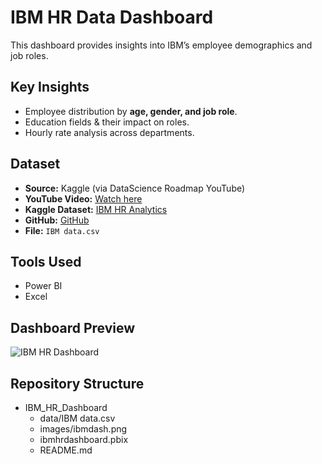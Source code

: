 # IBM HR Data Dashboard  

This dashboard provides insights into IBM’s employee demographics and job roles.  

## Key Insights  
- Employee distribution by **age, gender, and job role**.  
- Education fields & their impact on roles.  
- Hourly rate analysis across departments.  

## Dataset  
- **Source:** Kaggle (via DataScience Roadmap YouTube)  
- **YouTube Video:** [Watch here](https://www.youtube.com/watch?v=qiLViMzzANE&list=PL7RSbI9s6KhhQqxFpkPVCHykgrWPK41gS)  
- **Kaggle Dataset:** [IBM HR Analytics](https://www.kaggle.com/pavansubhasht/ibm-hr-analytics-attrition-dataset)
- **GitHub:** [GitHub](https://github.com/DataScienceRoadMapDSRM/Tableau-Dashboards-info/blob/main/IBM%20data.csv)
- **File:** `IBM data.csv`  

## Tools Used  
- Power BI
- Excel

## Dashboard Preview  
![IBM HR Dashboard](https://github.com/haileyrthomas01/powerbidashboards/blob/main/ibm%20hr%20dashboard/ibmhrdash.png)  

## Repository Structure  
- IBM_HR_Dashboard
  - data/IBM data.csv
  - images/ibmdash.png
  - ibmhrdashboard.pbix
  - README.md
